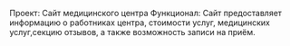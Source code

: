 Проект: Сайт медицинского центра 
Функционал: Сайт предоставляет информацию о работниках центра, стоимости услуг, медицинских услуг,секцию отзывов, а также возможность записи на приём.
